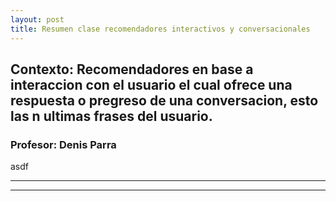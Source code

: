 ```yaml
---
layout: post
title: Resumen clase recomendadores interactivos y conversacionales
---
```


## Contexto: Recomendadores en base a interaccion con el usuario el cual ofrece una respuesta o pregreso de una conversacion, esto las n ultimas frases del usuario.
### Profesor: Denis Parra

asdf



----
****
